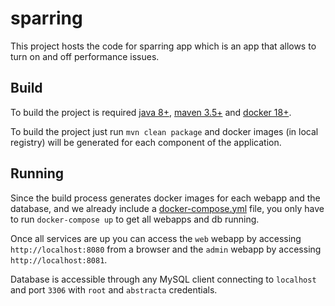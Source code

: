 # sparring

This project hosts the code for sparring app which is an app that allows to turn on and off performance issues.

## Build

To build the project is required [java 8+](https://www.java.com/es/download/), [maven 3.5+](https://maven.apache.org/index.html) and [docker 18+](https://www.docker.com/).



To build the project just run `mvn clean package` and docker images (in local registry) will be generated for each component of the application.

## Running

Since the build process generates docker images for each webapp and the database, and we already include a [docker-compose.yml](docker-compose.yml) file, you only have to run `docker-compose up` to get all webapps and db running.

Once all services are up you can access the `web` webapp by accessing `http://localhost:8080` from a browser and the `admin` webapp by accessing `http://localhost:8081`.

Database is accessible through any MySQL client connecting to `localhost` and port `3306` with `root` and `abstracta` credentials.

